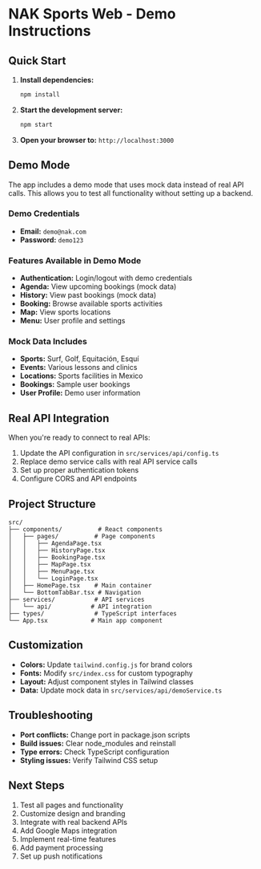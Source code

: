 # NAK Sports Web - Demo Instructions

## Quick Start

1. **Install dependencies:**
   ```bash
   npm install
   ```

2. **Start the development server:**
   ```bash
   npm start
   ```

3. **Open your browser to:** `http://localhost:3000`

## Demo Mode

The app includes a demo mode that uses mock data instead of real API calls. This allows you to test all functionality without setting up a backend.

### Demo Credentials
- **Email:** `demo@nak.com`
- **Password:** `demo123`

### Features Available in Demo Mode

- **Authentication:** Login/logout with demo credentials
- **Agenda:** View upcoming bookings (mock data)
- **History:** View past bookings (mock data)
- **Booking:** Browse available sports activities
- **Map:** View sports locations
- **Menu:** User profile and settings

### Mock Data Includes

- **Sports:** Surf, Golf, Equitación, Esquí
- **Events:** Various lessons and clinics
- **Locations:** Sports facilities in Mexico
- **Bookings:** Sample user bookings
- **User Profile:** Demo user information

## Real API Integration

When you're ready to connect to real APIs:

1. Update the API configuration in `src/services/api/config.ts`
2. Replace demo service calls with real API service calls
3. Set up proper authentication tokens
4. Configure CORS and API endpoints

## Project Structure

```
src/
├── components/          # React components
│   ├── pages/          # Page components
│   │   ├── AgendaPage.tsx
│   │   ├── HistoryPage.tsx
│   │   ├── BookingPage.tsx
│   │   ├── MapPage.tsx
│   │   ├── MenuPage.tsx
│   │   └── LoginPage.tsx
│   ├── HomePage.tsx    # Main container
│   └── BottomTabBar.tsx # Navigation
├── services/           # API services
│   └── api/           # API integration
├── types/              # TypeScript interfaces
└── App.tsx            # Main app component
```

## Customization

- **Colors:** Update `tailwind.config.js` for brand colors
- **Fonts:** Modify `src/index.css` for custom typography
- **Layout:** Adjust component styles in Tailwind classes
- **Data:** Update mock data in `src/services/api/demoService.ts`

## Troubleshooting

- **Port conflicts:** Change port in package.json scripts
- **Build issues:** Clear node_modules and reinstall
- **Type errors:** Check TypeScript configuration
- **Styling issues:** Verify Tailwind CSS setup

## Next Steps

1. Test all pages and functionality
2. Customize design and branding
3. Integrate with real backend APIs
4. Add Google Maps integration
5. Implement real-time features
6. Add payment processing
7. Set up push notifications 